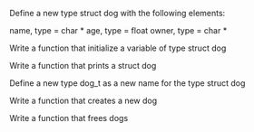 Define a new type struct dog with the following elements:

name, type = char *
age, type = float
owner, type = char *

Write a function that initialize a variable of type struct dog

Write a function that prints a struct dog

Define a new type dog_t as a new name for the type struct dog

Write a function that creates a new dog

Write a function that frees dogs
